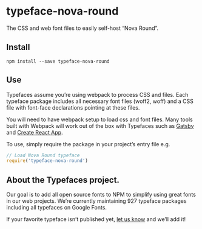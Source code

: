 
# typeface-nova-round

The CSS and web font files to easily self-host “Nova Round”.

## Install

`npm install --save typeface-nova-round`

## Use

Typefaces assume you’re using webpack to process CSS and files. Each typeface
package includes all necessary font files (woff2, woff) and a CSS file with
font-face declarations pointing at these files.

You will need to have webpack setup to load css and font files. Many tools built
with Webpack will work out of the box with Typefaces such as [Gatsby](https://github.com/gatsbyjs/gatsby)
and [Create React App](https://github.com/facebookincubator/create-react-app).

To use, simply require the package in your project’s entry file e.g.

```javascript
// Load Nova Round typeface
require('typeface-nova-round')
```

## About the Typefaces project.

Our goal is to add all open source fonts to NPM to simplify using great fonts in
our web projects. We’re currently maintaining 927 typeface packages
including all typefaces on Google Fonts.

If your favorite typeface isn’t published yet, [let us know](https://github.com/KyleAMathews/typefaces)
and we’ll add it!
